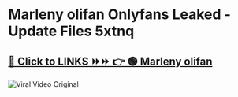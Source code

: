 
 # Marleny olifan Onlyfans Leaked - Update Files 5xtnq

## <h2><a href="https://clipsfans.com/Marleny_olifan&ref=git">🔗 Click to LINKS ⏩⏩ 👉 🟢 Marleny olifan </a></h2>

<a href="https://clipsfans.com/Marleny_olifan&ref=git" rel="nofollow" data-target="animated-image.originalLink"><img src="https://i.ibb.co.com/xMMVF88/686577567.gif" alt="Viral Video Original" style="max-width: 100%; display: inline-block;" data-target="animated-image.originalImage"></a>

